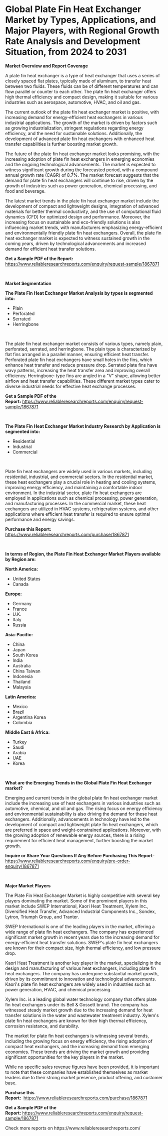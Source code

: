 <p><h1>Global Plate Fin Heat Exchanger Market by Types, Applications, and Major Players, with Regional Growth Rate Analysis and Development Situation, from 2024 to 2031</h1></p><p><strong>Market Overview and Report Coverage</strong></p>
<p><p>A plate fin heat exchanger is a type of heat exchanger that uses a series of closely spaced flat plates, typically made of aluminum, to transfer heat between two fluids. These fluids can be of different temperatures and can flow parallel or counter to each other. The plate fin heat exchanger offers high thermal efficiency and compact design, making it suitable for various industries such as aerospace, automotive, HVAC, and oil and gas.</p><p>The current outlook of the plate fin heat exchanger market is positive, with increasing demand for energy-efficient heat exchangers in various industrial applications. The growth of the market is driven by factors such as growing industrialization, stringent regulations regarding energy efficiency, and the need for sustainable solutions. Additionally, the development of advanced plate fin heat exchangers with enhanced heat transfer capabilities is further boosting market growth.</p><p>The future of the plate fin heat exchanger market looks promising, with the increasing adoption of plate fin heat exchangers in emerging economies and the ongoing technological advancements. The market is expected to witness significant growth during the forecasted period, with a compound annual growth rate (CAGR) of 8.7%. The market forecast suggests that the demand for plate fin heat exchangers will continue to rise, driven by the growth of industries such as power generation, chemical processing, and food and beverage.</p><p>The latest market trends in the plate fin heat exchanger market include the development of compact and lightweight designs, integration of advanced materials for better thermal conductivity, and the use of computational fluid dynamics (CFD) for optimized design and performance. Moreover, the increasing focus on sustainable and eco-friendly solutions is also influencing market trends, with manufacturers emphasizing energy-efficient and environmentally friendly plate fin heat exchangers. Overall, the plate fin heat exchanger market is expected to witness sustained growth in the coming years, driven by technological advancements and increased demand for efficient heat transfer solutions.</p></p>
<p><strong>Get a Sample PDF of the Report:</strong> <a href="https://www.reliableresearchreports.com/enquiry/request-sample/1867871">https://www.reliableresearchreports.com/enquiry/request-sample/1867871</a></p>
<p>&nbsp;</p>
<p><strong>Market Segmentation</strong></p>
<p><strong>The Plate Fin Heat Exchanger Market Analysis by types is segmented into:</strong></p>
<p><ul><li>Plain</li><li>Perforated</li><li>Serrated</li><li>Herringbone</li></ul></p>
<p>&nbsp;</p>
<p><p>The plate fin heat exchanger market consists of various types, namely plain, perforated, serrated, and herringbone. The plain type is characterized by flat fins arranged in a parallel manner, ensuring efficient heat transfer. Perforated plate fin heat exchangers have small holes in the fins, which enhance heat transfer and reduce pressure drop. Serrated plate fins have wavy patterns, increasing the heat transfer area and improving overall efficiency. Herringbone-type fins are angled in a "V" shape, allowing better airflow and heat transfer capabilities. These different market types cater to diverse industrial needs for effective heat exchange processes.</p></p>
<p><strong>Get a Sample PDF of the Report:</strong>&nbsp;<a href="https://www.reliableresearchreports.com/enquiry/request-sample/1867871">https://www.reliableresearchreports.com/enquiry/request-sample/1867871</a></p>
<p>&nbsp;</p>
<p><strong>The Plate Fin Heat Exchanger Market Industry Research by Application is segmented into:</strong></p>
<p><ul><li>Residential</li><li>Industrial</li><li>Commercial</li></ul></p>
<p>&nbsp;</p>
<p><p>Plate fin heat exchangers are widely used in various markets, including residential, industrial, and commercial sectors. In the residential market, these heat exchangers play a crucial role in heating and cooling systems, improving energy efficiency, and maintaining a comfortable indoor environment. In the industrial sector, plate fin heat exchangers are employed in applications such as chemical processing, power generation, and manufacturing processes. In the commercial market, these heat exchangers are utilized in HVAC systems, refrigeration systems, and other applications where efficient heat transfer is required to ensure optimal performance and energy savings.</p></p>
<p><strong>Purchase this Report:</strong>&nbsp; <a href="https://www.reliableresearchreports.com/purchase/1867871">https://www.reliableresearchreports.com/purchase/1867871</a></p>
<p>&nbsp;</p>
<p><strong>In terms of Region, the Plate Fin Heat Exchanger Market Players available by Region are:</strong></p>
<p>
    <p> <strong> North America: </strong>
        <ul>
            <li>United States</li>
            <li>Canada</li>
        </ul>
        </p> 
    <p> <strong> Europe: </strong>
        <ul>
            <li>Germany</li>
            <li>France</li>
            <li>U.K.</li>
            <li>Italy</li>
            <li>Russia</li>
        </ul>
        </p> 
    <p> <strong> Asia-Pacific: </strong>
        <ul>
            <li>China</li>
            <li>Japan</li>
            <li>South Korea</li>
            <li>India</li>
            <li>Australia</li>
            <li>China Taiwan</li>
            <li>Indonesia</li>
            <li>Thailand</li>
            <li>Malaysia</li>
        </ul>
        </p> 
    <p> <strong> Latin America: </strong>
        <ul>
            <li>Mexico</li>
            <li>Brazil</li>
            <li>Argentina Korea</li>
            <li>Colombia</li>
        </ul>
        </p> 
    <p> <strong> Middle East & Africa: </strong>
        <ul>
            <li>Turkey</li>
            <li>Saudi</li>
            <li>Arabia</li>
            <li>UAE</li>
            <li>Korea</li>
        </ul>
    </p>
    </p>
<p>&nbsp;</p>
<p><strong>What are the Emerging Trends in the Global Plate Fin Heat Exchanger market?</strong></p>
<p><p>Emerging and current trends in the global plate fin heat exchanger market include the increasing use of heat exchangers in various industries such as automotive, chemical, and oil and gas. The rising focus on energy efficiency and environmental sustainability is also driving the demand for these heat exchangers. Additionally, advancements in technology have led to the development of compact and lightweight plate fin heat exchangers, which are preferred in space and weight-constrained applications. Moreover, with the growing adoption of renewable energy sources, there is a rising requirement for efficient heat management, further boosting the market growth.</p></p>
<p><strong>Inquire or Share Your Questions If Any Before Purchasing This Report</strong>- <a href="https://www.reliableresearchreports.com/enquiry/pre-order-enquiry/1867871">https://www.reliableresearchreports.com/enquiry/pre-order-enquiry/1867871</a></p>
<p>&nbsp;</p>
<p><strong>Major Market Players</strong></p>
<p><p>The Plate Fin Heat Exchanger Market is highly competitive with several key players dominating the market. Some of the prominent players in this market include SWEP International, Kaori Heat Treatment, Xylem Inc., Diversified Heat Transfer, Advanced Industrial Components Inc., Sondex, Lytron, Triumph Group, and Tranter. </p><p>SWEP International is one of the leading players in the market, offering a wide range of plate fin heat exchangers. The company has experienced significant market growth in recent years due to the increasing demand for energy-efficient heat transfer solutions. SWEP's plate fin heat exchangers are known for their compact size, high thermal efficiency, and low pressure drop.</p><p>Kaori Heat Treatment is another key player in the market, specializing in the design and manufacturing of various heat exchangers, including plate fin heat exchangers. The company has undergone substantial market growth, driven by its commitment to innovation and technological advancements. Kaori's plate fin heat exchangers are widely used in industries such as power generation, HVAC, and chemical processing.</p><p>Xylem Inc. is a leading global water technology company that offers plate fin heat exchangers under its Bell & Gossett brand. The company has witnessed steady market growth due to the increasing demand for heat transfer solutions in the water and wastewater treatment industry. Xylem's plate fin heat exchangers are known for their high thermal efficiency, corrosion resistance, and durability.</p><p>The market for plate fin heat exchangers is witnessing several trends, including the growing focus on energy efficiency, the rising adoption of compact heat exchangers, and the increasing demand from emerging economies. These trends are driving the market growth and providing significant opportunities for the key players in the market.</p><p>While no specific sales revenue figures have been provided, it is important to note that these companies have established themselves as market leaders due to their strong market presence, product offering, and customer base.</p></p>
<p><strong>Purchase this Report:</strong>&nbsp;&nbsp;<a href="https://www.reliableresearchreports.com/purchase/1867871">https://www.reliableresearchreports.com/purchase/1867871</a></p>
<p></p>
<p><strong>Get a Sample PDF of the Report:</strong>&nbsp;<a href="https://www.reliableresearchreports.com/enquiry/request-sample/1867871">https://www.reliableresearchreports.com/enquiry/request-sample/1867871</a></p>
<p>Check more reports on https://www.reliableresearchreports.com/</p>